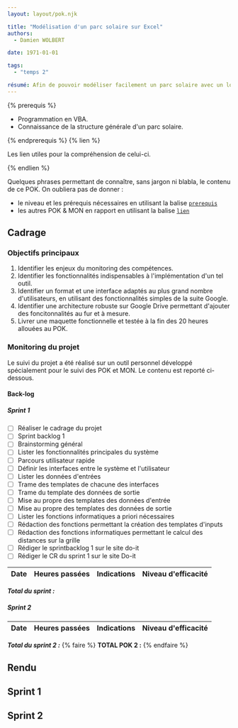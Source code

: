 ```yaml
---
layout: layout/pok.njk

title: "Modélisation d'un parc solaire sur Excel"
authors:
  - Damien WOLBERT

date: 1971-01-01

tags: 
  - "temps 2"

résumé: Afin de pouvoir modéliser facilement un parc solaire avec un logiciel connu et utilisé par tous (Excel), ce POK me permettra de mettre en pratique mes connaissances en VBA et de mettre en place un outil permettant l'estimation des quantitatifs de câbles nécessaire la construction d'un parc solaire.
---
```


{% prerequis %}

- Programmation en VBA.
- Connaissance de la structure générale d'un parc solaire.

{% endprerequis %}
{% lien %}

Les lien utiles pour la compréhension de celui-ci.

{% endlien %}

Quelques phrases permettant de connaître, sans jargon ni blabla, le contenu de ce POK. On oubliera pas de donner :

- le niveau et les prérequis nécessaires en utilisant la balise [`prerequis`](/cs/contribuer-au-site/#prerequis)
- les autres POK & MON en rapport en utilisant la balise [`lien`](/cs/contribuer-au-site/#lien)

## Cadrage

### Objectifs principaux

1. Identifier les enjeux du monitoring des compétences.
2. Identifier les fonctionnalités indispensables à l'implémentation d'un tel outil.
3. Identifier un format et une interface adaptés au plus grand nombre d'utilisateurs, en utilisant des fonctionnalités simples de la suite Google.
4. Identifier une architecture robuste sur Google Drive permettant d'ajouter des foncitonnalités au fur et à mesure.
5. Livrer une maquette fonctionnelle et testée à la fin des 20 heures allouées au POK.

### Monitoring du projet

Le suivi du projet a été réalisé sur un outil personnel développé spécialement pour le suivi des POK et MON. Le contenu est reporté ci-dessous.

#### Back-log
##### Sprint 1

- [ ] Réaliser le cadrage du projet
- [ ] Sprint backlog 1
- [ ] Brainstorming général
- [ ] Lister les fonctionnalités principales du système
- [ ] Parcours utilisateur rapide
- [ ] Définir les interfaces entre le système et l'utilisateur
- [ ] Lister les données d'entrées
- [ ] Trame des templates de chacune des interfaces
- [ ] Trame du template des données de sortie
- [ ] Mise au propre des templates des données d'entrée
- [ ] Mise au propre des templates des données de sortie
- [ ] Lister les fonctions informatiques a priori nécessaires
- [ ] Rédaction des fonctions permettant la création des templates d'inputs
- [ ] Rédaction des fonctions informatiques permettant le calcul des distances sur la grille
- [ ] Rédiger le sprintbacklog 1 sur le site do-it
- [ ] Rédiger le CR du sprint 1 sur le site Do-it

| Date | Heures passées | Indications | Niveau d'efficacité |
| -------- | -------- |-------- | -------- |
***Total du sprint :***

##### Sprint 2


| Date | Heures passées | Indications | Niveau d'efficacité |
| -------- | -------- |-------- | -------- |

***Total du sprint 2 :***
{% faire %}
**TOTAL POK 2 :**
{% endfaire %}

## Rendu

## Sprint 1


## Sprint 2
